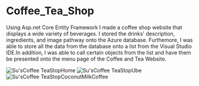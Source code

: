 # Coffee_Tea_Shop
Using Asp.net Core Entity Framework I made a coffee shop website that displays a wide variety of beverages. I stored the drinks' description, ingredients, and image pathway onto the Azure database. Furthemore, I was able to store all the data from the database onto a list from the Visual Studio IDE.In addition, I was able to call certain objects from the list and have them be presented onto the menu page of the Coffee and Tea Website.

![Su'sCoffee TeaStopHome](https://user-images.githubusercontent.com/47703183/236345760-a9f76775-e126-42b6-9658-6157e88f56c1.png)
![Su'sCoffee TeaStopUbe](https://user-images.githubusercontent.com/47703183/236345776-705dd46e-30b5-462d-b5f8-03d41344ba94.png)
![Su'sCoffee TeaStopCoconutMilkCoffee](https://user-images.githubusercontent.com/47703183/236345799-509df64f-062c-4844-a82f-3085b120adae.png)
